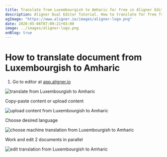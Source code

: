 ```yaml
---
title: Translate from Luxembourgish to Amharic for free in Aligner Editor
description: Aligner Dual Editor Tutorial. How to translate for free from Luxembourgish to Amharic. Aligner is multilingual document management platform. 
ogImage: "https://www.aligner.io/images/aligner-logo.png"
date: 2020-05-06T07:09:21+03:00
image: ../images/aligner-logo.png
onBlog: true
---
```


# How to translate document from Luxembourgish to Amharic

1. Go to editor at [app.aligner.io](https://app.aligner.io "Aligner App web page")

![translate from Luxembourgish to Amharic](../aligner-blank-editor.png "translate from Luxembourgish to Amharic")

Copy-paste content or upload content

![upload content from Luxembourgish to Amharic](../aligner-uploaded-document.png "upload content from Luxembourgish to Amharic")

Choose desired language

![choose machine translation from Luxembourgish to Amharic](../aligner-language-dropdown.png "choose machine translation from Luxembourgish to Amharic")

Work and edit 2 documents in parallel

![edit translation from Luxembourgish to Amharic](../aligner-double-sitded-editor.png "edit translation from Luxembourgish to Amharic")

